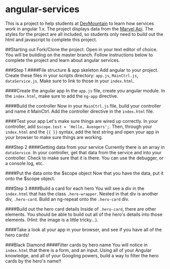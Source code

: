 # angular-services
This is a project to help students at [DevMountain](www.devmounta.in) to learn how services work in angular 1.x. The project displays data from the [Marvel Api](http://developer.marvel.com/). The styles for the project are all included, so students only need to build out the html and javascript to complete this project.

##Starting out
Fork/Clone the project. Open in your text editor of choice. You will be building on the master branch. Follow instructions below to complete the project and learn about angular services.

###Step 1
####File structure & app skeleton
Add angular to your project.
Create these files in your scripts directory: `app.js`, `MainCtrl.js`, `dataService.js`.
Make sure to link to those in your `index.html`.

####Create the angular app
In the `app.js` file, create you angular module.
In the `index.html`, make sure to add the `ng-app` directive.

####Build the controller
Now in your `MainCtrl.js` file, build your controller and name it MainCtrl.
Add the controller directive in the `index.html` file.

####Test your app
Let's make sure things are wired up correctly. 
In your controller, add `$scope.test = 'Hello, Avengers';`.
Then, through your `index.html` and the `{{ }}` syntax, add the test string and open your app in your browser to make sure things are working.

###Step 2
####Getting data from your service
Currently there is an array in `dataService`. In your controller, get that data from the service and into your controller. Check to make sure that it is there. You can use the debugger, or a console log, etc.

####Put the data onto the $scope object
Now that you have the data, put it onto the $scope object.

###Step 3
####Build a card for each hero
You will see a div in the `index.html` that has the class `.hero-wrapper`. Nested in that div is another div, `.hero-card`. Build an ng-repeat onto the `.hero-card` div.

####Build out the hero card details
Inside of `.hero-card`, there are other elements. You should be able to build out all of the hero's details into those elements. (Hint: the image is a little tricky...).

####Take a look at your app in your browser, and see if you have all of the hero cards!

###Black Diamond
####Filter cards by hero name
You will notice in `index.html` that there is a form, and an input. Using all of your Angular knowledge, and all of your Googling powers, build a way to filter the hero cards by the hero's name!!

